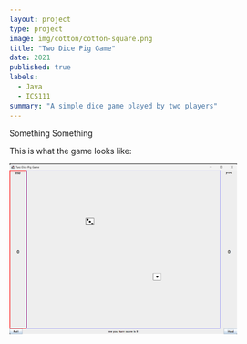 ```yaml
---
layout: project
type: project
image: img/cotton/cotton-square.png
title: "Two Dice Pig Game"
date: 2021
published: true
labels:
  - Java
  - ICS111
summary: "A simple dice game played by two players"
---
```


Something Something

This is what the game looks like: 

<img class="resize" src="../img/twodicepig.png" style="width:400px; height:300px">
